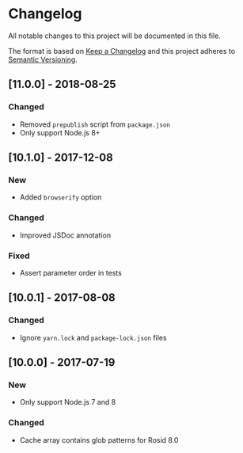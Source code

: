 # Changelog

All notable changes to this project will be documented in this file.

The format is based on [Keep a Changelog](http://keepachangelog.com/en/1.0.0/) and this project adheres to [Semantic Versioning](http://semver.org/spec/v2.0.0.html).

## [11.0.0] - 2018-08-25

### Changed

- Removed `prepublish` script from `package.json`
- Only support Node.js 8+

## [10.1.0] - 2017-12-08

### New

- Added `browserify` option

### Changed

- Improved JSDoc annotation

### Fixed

- Assert parameter order in tests

## [10.0.1] - 2017-08-08

### Changed

- Ignore `yarn.lock` and `package-lock.json` files

## [10.0.0] - 2017-07-19

### New

- Only support Node.js 7 and 8

### Changed

- Cache array contains glob patterns for Rosid 8.0